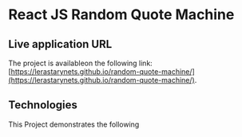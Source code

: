 # React JS Random Quote Machine

## Live application URL

The project is availableon the following link: [https://lerastarynets.github.io/random-quote-machine/](https://lerastarynets.github.io/random-quote-machine/).

## Technologies

This Project demonstrates the following

